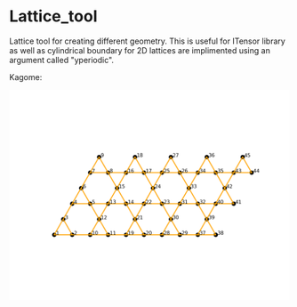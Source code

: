 # Lattice_tool
Lattice tool for creating different geometry. This is useful for ITensor library as well as cylindrical boundary for 2D lattices are implimented using an argument called "yperiodic". 

Kagome:

![ ](kagome_lattice.png)
